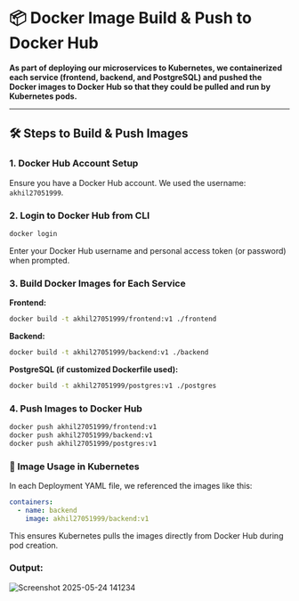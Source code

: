 # 📦 Docker Image Build & Push to Docker Hub

**As part of deploying our microservices to Kubernetes, we containerized each service (frontend, backend, and PostgreSQL) and pushed the Docker images to Docker Hub so that they could be pulled and run by Kubernetes pods.**

---

## 🛠️ Steps to Build & Push Images

### 1. Docker Hub Account Setup

Ensure you have a Docker Hub account. We used the username: `akhil27051999`.

### 2. Login to Docker Hub from CLI

```bash
docker login
```
Enter your Docker Hub username and personal access token (or password) when prompted.

### 3. Build Docker Images for Each Service

**Frontend:**

```bash
docker build -t akhil27051999/frontend:v1 ./frontend
```

**Backend:**

```bash
docker build -t akhil27051999/backend:v1 ./backend
```

**PostgreSQL (if customized Dockerfile used):**

```bash
docker build -t akhil27051999/postgres:v1 ./postgres
```

### 4. Push Images to Docker Hub

```bash
docker push akhil27051999/frontend:v1
docker push akhil27051999/backend:v1
docker push akhil27051999/postgres:v1
```

### 🔁 Image Usage in Kubernetes
In each Deployment YAML file, we referenced the images like this:

```yaml
containers:
  - name: backend
    image: akhil27051999/backend:v1
```
This ensures Kubernetes pulls the images directly from Docker Hub during pod creation.

### Output:

![Screenshot 2025-05-24 141234](https://github.com/user-attachments/assets/43a0d941-751e-409a-a0fd-24c60d88b1f3)

